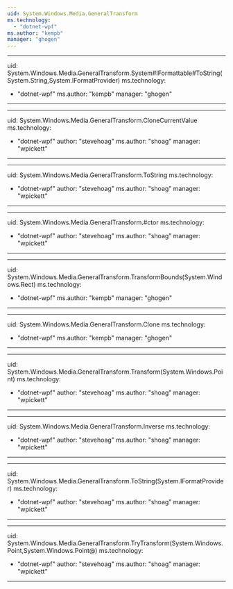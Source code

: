 ```yaml
---
uid: System.Windows.Media.GeneralTransform
ms.technology: 
  - "dotnet-wpf"
ms.author: "kempb"
manager: "ghogen"
---
```


---
uid: System.Windows.Media.GeneralTransform.System#IFormattable#ToString(System.String,System.IFormatProvider)
ms.technology: 
  - "dotnet-wpf"
ms.author: "kempb"
manager: "ghogen"
---

---
uid: System.Windows.Media.GeneralTransform.CloneCurrentValue
ms.technology: 
  - "dotnet-wpf"
author: "stevehoag"
ms.author: "shoag"
manager: "wpickett"
---

---
uid: System.Windows.Media.GeneralTransform.ToString
ms.technology: 
  - "dotnet-wpf"
author: "stevehoag"
ms.author: "shoag"
manager: "wpickett"
---

---
uid: System.Windows.Media.GeneralTransform.#ctor
ms.technology: 
  - "dotnet-wpf"
author: "stevehoag"
ms.author: "shoag"
manager: "wpickett"
---

---
uid: System.Windows.Media.GeneralTransform.TransformBounds(System.Windows.Rect)
ms.technology: 
  - "dotnet-wpf"
ms.author: "kempb"
manager: "ghogen"
---

---
uid: System.Windows.Media.GeneralTransform.Clone
ms.technology: 
  - "dotnet-wpf"
ms.author: "kempb"
manager: "ghogen"
---

---
uid: System.Windows.Media.GeneralTransform.Transform(System.Windows.Point)
ms.technology: 
  - "dotnet-wpf"
author: "stevehoag"
ms.author: "shoag"
manager: "wpickett"
---

---
uid: System.Windows.Media.GeneralTransform.Inverse
ms.technology: 
  - "dotnet-wpf"
author: "stevehoag"
ms.author: "shoag"
manager: "wpickett"
---

---
uid: System.Windows.Media.GeneralTransform.ToString(System.IFormatProvider)
ms.technology: 
  - "dotnet-wpf"
author: "stevehoag"
ms.author: "shoag"
manager: "wpickett"
---

---
uid: System.Windows.Media.GeneralTransform.TryTransform(System.Windows.Point,System.Windows.Point@)
ms.technology: 
  - "dotnet-wpf"
author: "stevehoag"
ms.author: "shoag"
manager: "wpickett"
---
